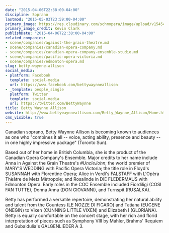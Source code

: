 ```yaml
---
date: "2015-04-06T22:38:00-04:00"
discipline: Soprano
lastmod: "2015-05-03T23:59:00-04:00"
primary_image: https://res.cloudinary.com/schmopera/image/upload/v1545409169/media/webhook-uploads/1428374019815/B-Allison-PRINT.jpg.jpg
primary_image_credit: Kevin Clark
publishDate: "2015-04-06T22:38:00-04:00"
related_companies:
- scene/companies/against-the-grain-theatre.md
- scene/companies/canadian-opera-company.md
- scene/companies/canadian-opera-company-ensemble-studio.md
- scene/companies/pacific-opera-victoria.md
- scene/companies/edmonton-opera.md
slug: betty-waynne-allison
social_media:
- platform: Facebook
  template: social-media
  url: https://www.facebook.com/bettywaynneallison
- _template: people_single
  platform: Twitter
  template: social-media
  url: https://twitter.com/BettyWaynne
title: Betty Waynne Allison
website: http://www.bettywaynneallison.com/Betty_Waynne_Allison/Home.html
cms_visible: true
---
```


<p>
	Canadian soprano, Betty Waynne Allison is becoming known to audiences as one who "combines it all -- voice, acting ability, presence and beauty -- in one highly impressive package" (Toronto Sun).
</p>
<p>
	<span class="style_1">Based out of her home in British Columbia, she is the product of the Canadian Opera Company's Ensemble. Major credits to her name include Anna in Against the Grain Theatre's <em>#UncleJohn</em>; the world premier of MARY'S WEDDING with Pacific Opera Victoria; the title role in Floyd's SUSANNAH with Florentine Opera; Alice in Verdi's FALSTAFF with L'Opèra Thèâtre de Metz Mètropole; and Rosalinde in DIE FLEDERMAUS with Edmonton Opera. Early roles in the COC Ensemble included Fiordiligi (COSI FAN TUTTE), Donna Anna (DON GIOVANNI), and Turnspit (RUSALKA).</span>
</p>
<p>
	<span class="style_1">Betty has performed a versatile repertoire, demonstrating her natural ability and talent from the Countess (LE NOZZE DI FIGARO) and Tatiana (EUGENE ONEGIN) to Vixen (CUNNING LITTLE VIXEN) and Elizabeth I (GLORIANA). Betty is equally comfortable on the concert stage, with her rich and florid interpretation of pieces such as Symphony VIII by Mahler, Brahms' Requiem and Gubaidulia's GALGENLIEDER A 3. </span>
</p>

